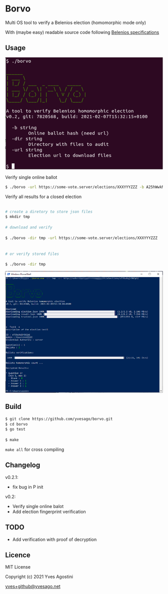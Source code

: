 # Borvo

Multi OS tool to verify a Belenios election (homomorphic mode only)

With (maybe easy) readable source code following [Belenios specifications](https://www.belenios.org/specification.pdf)


## Usage

![borvo options](doc/screen.png)

Verify single online ballot

```bash
$ ./borvo -url https://some-vote.server/elections/XXXYYYZZZ -b A25hWwkMU5oE7qfUgywaH0mKZO0TfmE4Q8zZCX8xK0I

```

Verify all results for a closed election

```bash

# create a diretory to store json files
$ mkdir tmp

# download and verify

$ ./borvo -dir tmp -url https://some-vote.server/elections/XXXYYYZZZ


# or verify stored files

$ ./borvo -dir tmp

```

![borvo download and verify](doc/screen2.png)


## Build


```bash
$ git clone https://github.com/yvesago/borvo.git
$ cd borvo
$ go test

$ make
```

``make all`` for cross compiling


## Changelog

v0.2.1:
  * fix bug in P init

v0.2:
  * Verify single online balot
  * Add election fingerprint verification


## TODO

* Add verification with proof of decryption


## Licence

MIT License

Copyright (c) 2021 Yves Agostini

<yves+github@yvesago.net>
